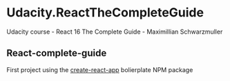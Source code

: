 # Udacity.ReactTheCompleteGuide
Udacity course - React 16 The Complete Guide - Maximillian Schwarzmuller

## React-complete-guide
First project using the [create-react-app](https://github.com/facebook/create-react-app) bolierplate NPM package
